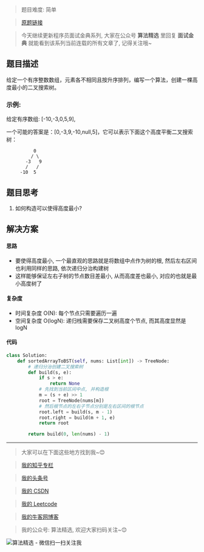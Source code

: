 > 题目难度: 简单

> [原题链接](https://leetcode-cn.com/problems/minimum-height-tree-lcci/)

> 今天继续更新程序员面试金典系列, 大家在公众号 **算法精选** 里回复 **面试金典** 就能看到该系列当前连载的所有文章了, 记得关注哦~

## 题目描述

给定一个有序整数数组，元素各不相同且按升序排列，编写一个算法，创建一棵高度最小的二叉搜索树。

### 示例:

给定有序数组: [-10,-3,0,5,9],

一个可能的答案是：[0,-3,9,-10,null,5]，它可以表示下面这个高度平衡二叉搜索树：

```
          0
         / \
       -3   9
       /   /
     -10  5
```

## 题目思考

1. 如何构造可以使得高度最小?

## 解决方案

#### 思路

- 要使得高度最小, 一个最直观的思路就是将数组中点作为树的根, 然后左右区间也利用同样的思路, 依次递归分治构建树
- 这样能够保证左右子树的节点数目差最小, 从而高度差也最小, 对应的也就是最小高度树了

#### 复杂度

- 时间复杂度 O(N): 每个节点只需要遍历一遍
- 空间复杂度 O(logN): 递归栈需要保存二叉树高度个节点, 而其高度显然是 logN

#### 代码

```python
class Solution:
    def sortedArrayToBST(self, nums: List[int]) -> TreeNode:
        # 递归分治创建二叉搜索树
        def build(s, e):
            if s > e:
                return None
            # 先找到当前区间中点, 并构造根
            m = (s + e) >> 1
            root = TreeNode(nums[m])
            # 然后根节点的左右子节点分别是左右区间的根节点
            root.left = build(s, m - 1)
            root.right = build(m + 1, e)
            return root

        return build(0, len(nums) - 1)
```

---

> 大家可以在下面这些地方找到我~😊

> [我的知乎专栏](https://zhuanlan.zhihu.com/c_1242508721932464128)

> [我的头条号](https://www.toutiao.com/c/user/1090304683804520/#mid=1671643017345028)

> [我的 CSDN](https://me.csdn.net/zjulyx1993)

> [我的 Leetcode](https://leetcode-cn.com/u/suibianfahui/)

> [我的牛客网博客](https://blog.nowcoder.net/zjulyx)

> 我的公众号: 算法精选, 欢迎大家扫码关注~😊

![算法精选 - 微信扫一扫关注我](https://mmbiz.qpic.cn/mmbiz_jpg/1KjZicMlYPMgZWmoL4eYcs6UcfmvsetDWME2YJyaCp9oT9z3U573FWENBNhyOByxYI0epew6O37hiaOhdh90QeJg/640?wx_fmt=jpeg&tp=webp&wxfrom=5&wx_lazy=1&wx_co=1)
